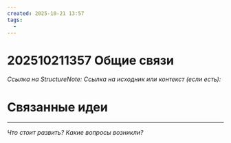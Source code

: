 ```yaml
---
created: 2025-10-21 13:57
tags:
  - 
---
```

# 202510211357 Общие связи

*Ссылка на StructureNote:*
*Ссылка на исходник или контекст (если есть):* 

# Связанные идеи

---

*Что стоит развить? Какие вопросы возникли?*